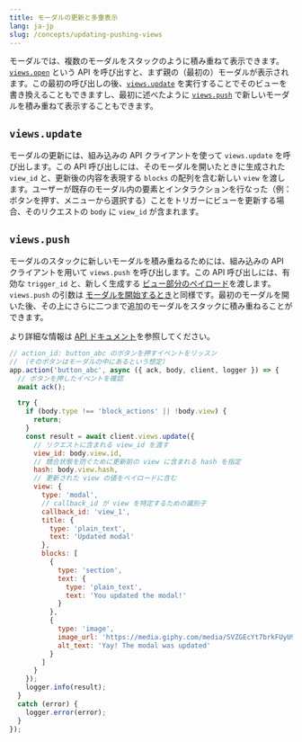 ```yaml
---
title: モーダルの更新と多重表示
lang: ja-jp
slug: /concepts/updating-pushing-views
---
```


モーダルでは、複数のモーダルをスタックのように積み重ねて表示できます。[`views.open`](https://api.slack.com/methods/views.open) という API を呼び出すと、まず親の（最初の）モーダルが表示されます。この最初の呼び出しの後、[`views.update`](https://api.slack.com/methods/views.update) を実行することでそのビューを書き換えることもできますし、最初に述べたように [`views.push`](https://api.slack.com/methods/views.push) で新しいモーダルを積み重ねて表示することもできます。

## `views.update`

モーダルの更新には、組み込みの API クライアントを使って `views.update` を呼び出します。この API 呼び出しには、そのモーダルを開いたときに生成された `view_id` と、更新後の内容を表現する `blocks` の配列を含む新しい `view` を渡します。ユーザーが既存のモーダル内の要素とインタラクションを行なった（例：ボタンを押す、メニューから選択する）ことをトリガーにビューを更新する場合、そのリクエストの `body` に `view_id` が含まれます。

## `views.push` 

モーダルのスタックに新しいモーダルを積み重ねるためには、組み込みの API クライアントを用いて `views.push` を呼び出します。この API 呼び出しには、有効な `trigger_id` と、新しく生成する [ビュー部分のペイロード](https://api.slack.com/reference/block-kit/views)を渡します。`views.push` の引数は [モーダルを開始するとき](#creating-modals)と同様です。最初のモーダルを開いた後、その上にさらに二つまで追加のモーダルをスタックに積み重ねることができます。

より詳細な情報は [API ドキュメント](/concepts/view-submissions)を参照してください。

```javascript
// action_id: button_abc のボタンを押すイベントをリッスン
// （そのボタンはモーダルの中にあるという想定）
app.action('button_abc', async ({ ack, body, client, logger }) => {
  // ボタンを押したイベントを確認
  await ack();

  try {
    if (body.type !== 'block_actions' || !body.view) {
      return;
    }
    const result = await client.views.update({
      // リクエストに含まれる view_id を渡す
      view_id: body.view.id,
      // 競合状態を防ぐために更新前の view に含まれる hash を指定
      hash: body.view.hash,
      // 更新された view の値をペイロードに含む
      view: {
        type: 'modal',
        // callback_id が view を特定するための識別子
        callback_id: 'view_1',
        title: {
          type: 'plain_text',
          text: 'Updated modal'
        },
        blocks: [
          {
            type: 'section',
            text: {
              type: 'plain_text',
              text: 'You updated the modal!'
            }
          },
          {
            type: 'image',
            image_url: 'https://media.giphy.com/media/SVZGEcYt7brkFUyU90/giphy.gif',
            alt_text: 'Yay! The modal was updated'
          }
        ]
      }
    });
    logger.info(result);
  }
  catch (error) {
    logger.error(error);
  }
});
```